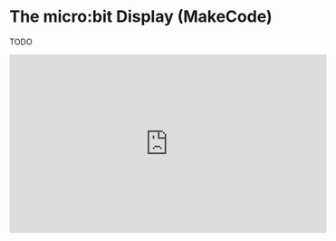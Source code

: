 # The micro:bit Display (MakeCode)

TODO



<iframe width="560" height="315" src="https://www.youtube.com/embed/7JNEF01WR4w?si=l9Yj6v6SBbJMnlg8" title="YouTube video player" frameborder="0" allow="accelerometer; autoplay; clipboard-write; encrypted-media; gyroscope; picture-in-picture; web-share" allowfullscreen></iframe>